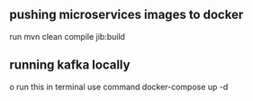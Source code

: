 ## pushing microservices images to docker 
run mvn clean compile jib:build 

## running kafka locally 
o run this in terminal use command docker-compose up -d